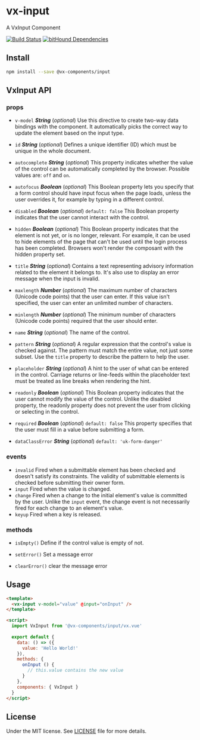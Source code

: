 # vx-input

A VxInput Component

[![Build Status](https://travis-ci.org/vx-components/input.svg?branch=master)](https://travis-ci.org/vx-components/input)
[![bitHound Dependencies](https://www.bithound.io/github/vx-components/input/badges/dependencies.svg)](https://www.bithound.io/github/vx-components/input/master/dependencies/npm)

## Install
```sh
npm install --save @vx-components/input
```

## VxInput API

### props 
- `v-model` ***String*** (*optional*) 
Use this directive to create two-way data bindings with the component. It automatically picks the correct way to update the element based on the input type. 

- `id` ***String*** (*optional*) 
Defines a unique identifier (ID) which must be unique in the whole document. 

- `autocomplete` ***String*** (*optional*) 
This property indicates whether the value of the control can be automatically completed by the browser. Possible values are: `off` and `on`. 

- `autofocus` ***Boolean*** (*optional*) 
This Boolean property lets you specify that a form control should have input focus when the page loads, unless the user overrides it, for example by typing in a different control. 

- `disabled` ***Boolean*** (*optional*) `default: false` 
This Boolean property indicates that the user cannot interact with the control. 

- `hidden` ***Boolean*** (*optional*) 
This Boolean property indicates that the element is not yet, or is no longer, relevant. For example, it can be used to hide elements of the page that can't be used until the login process has been completed. Browsers won't render the composant with the hidden property set. 

- `title` ***String*** (*optional*) 
Contains a text representing advisory information related to the element it belongs to. It's also use to display an error message when the input is invalid. 

- `maxlength` ***Number*** (*optional*) 
The maximum number of characters (Unicode code points) that the user can enter. If this value isn't specified, the user can enter an unlimited number of characters. 

- `minlength` ***Number*** (*optional*) 
The minimum number of characters (Unicode code points) required that the user should enter. 

- `name` ***String*** (*optional*) 
The name of the control. 

- `pattern` ***String*** (*optional*) 
A regular expression that the control's value is checked against. The pattern must match the entire value, not just some subset. Use the `title` property to describe the pattern to help the user. 

- `placeholder` ***String*** (*optional*) 
A hint to the user of what can be entered in the control. Carriage returns or line-feeds within the placeholder text must be treated as line breaks when rendering the hint. 

- `readonly` ***Boolean*** (*optional*) 
This Boolean property indicates that the user cannot modify the value of the control. Unlike the disabled property, the readonly property does not prevent the user from clicking or selecting in the control. 

- `required` ***Boolean*** (*optional*) `default: false` 
This property specifies that the user must fill in a value before submitting a form. 

- `dataClassError` ***String*** (*optional*) `default: 'uk-form-danger'` 

### events 
- `invalid` Fired when a submittable element has been checked and doesn't satisfy its constraints. The validity of submittable elements is checked before submitting their owner form. 
- `input` Fired when the value is changed. 
- `change` Fired when a change to the initial element's value is committed by the user. Unlike the `input` event, the change event is not necessarily fired for each change to an element's value. 
- `keyup` Fired when a key is released. 

### methods 
- `isEmpty()` 
Define if the control value is empty of not. 

- `setError()` 
Set a message error 

- `clearError()` 
clear the message error 


## Usage

```html
<template>
  <vx-input v-model="value" @input="onInput" />
</template>

<script>
  import VxInput from '@vx-components/input/vx.vue'
  
  export default {
    data: () => ({
      value: 'Hello World!'
    }),
    methods: {
      onInput () {
        // this.value contains the new value
      }
    },
    components: { VxInput }
  }
</script>
```

## License

Under the MIT license. See [LICENSE](https://github.com/vx-components/input/blob/master/LICENSE) file for more details.
